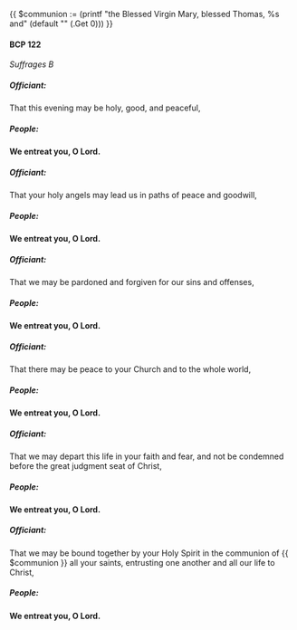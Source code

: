 {{ $communion := (printf "the Blessed Virgin Mary, blessed Thomas, %s and" (default "" (.Get 0))) }}
#### BCP 122
_Suffrages B_
##### Officiant:
That this evening may be holy, good, and peaceful,

##### **People:**
**We entreat you, O Lord.**

##### Officiant:
That your holy angels may lead us in paths of peace and goodwill,

##### **People:**
**We entreat you, O Lord.**

##### Officiant:
That we may be pardoned and forgiven for our sins and offenses,

##### **People:**
**We entreat you, O Lord.**

##### Officiant:
That there may be peace to your Church and to the whole world,

##### **People:**
**We entreat you, O Lord.**

##### Officiant:
That we may depart this life in your faith and fear, and not be condemned before the great judgment seat of Christ,

##### **People:**
**We entreat you, O Lord.**

##### Officiant:
That we may be bound together by your Holy Spirit in the communion of {{ $communion }} all your saints, entrusting one another and all our life to Christ,

##### **People:**
**We entreat you, O Lord.**

